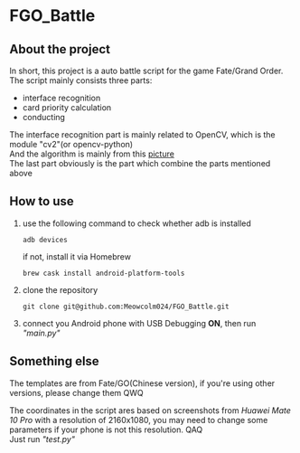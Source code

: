 # FGO_Battle

## About the project

In short, this project is a auto battle script for the game
Fate/Grand Order.  
The script mainly consists three parts: 
* interface recognition
* card priority calculation
* conducting

The interface recognition part is mainly related to 
OpenCV, which is the module "cv2"(or opencv-python)  
And the algorithm is mainly from this 
[picture](https://upload-images.jianshu.io/upload_images/13678149-b63bcf30df4684f2.jpg?imageMogr2/auto-orient/strip%7CimageView2/2/w/1240)  
The last part obviously is the part which combine the parts 
mentioned above

## How to use

1. use the following command to check whether adb is installed
    ```
    adb devices
    ```
    if not, install it via Homebrew
    ```
    brew cask install android-platform-tools
    ```

2. clone the repository
    ```
    git clone git@github.com:Meowcolm024/FGO_Battle.git
    ```
   
3. connect you Android phone with USB Debugging __ON__, then 
run _"main.py"_

## Something else

The templates are from Fate/GO(Chinese version), if you're using
other versions, please change them QWQ

The coordinates in the script ares based on screenshots from
_Huawei Mate 10 Pro_ with a resolution of 2160x1080, you may 
need to change some parameters if your phone is not this resolution. QAQ  
Just run _"test.py"_